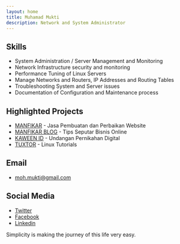 ```yaml
---
layout: home
title: Muhamad Mukti
description: Network and System Administrator
---
```


## Skills

- System Administration / Server Management and Monitoring
- Network Infrastructure security and monitoring
- Performance Tuning of Linux Servers
- Manage Networks and Routers, IP Addresses and Routing Tables
- Troubleshooting System and Server issues
- Documentation of Configuration and Maintenance process

## Highlighted Projects

- [MANFIKAR](//manfikar.com) - Jasa Pembuatan dan Perbaikan Website
- [MANFIKAR BLOG](https://blog.manfikar.com) - Tips Seputar Bisnis Online
- [KAWEEN ID](//kaween.id/) - Undangan Pernikahan Digital
- [TUXTOR](//tuxtor.com) - Linux Tutorials

## Email

- moh.mukti@gmail.com

## Social Media

- [Twitter](https://twitter.com/mmdmukti)
- [Facebook](https://www.facebook.com/i.m.mukti)
- [Linkedin](https://id.linkedin.com/in/muhamadmukti)

Simplicity is making the journey of this life very easy.
